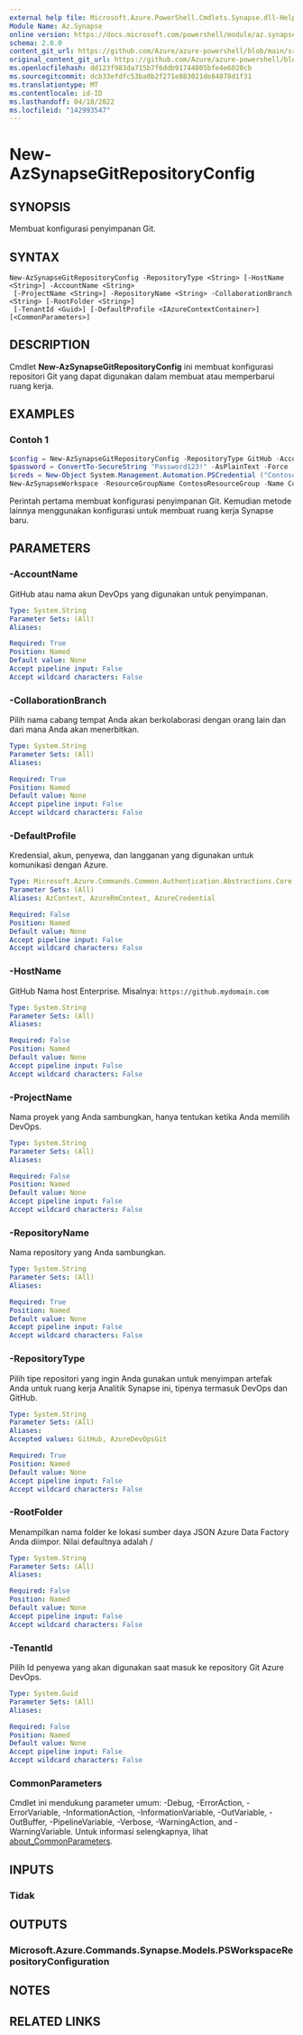 ```yaml
---
external help file: Microsoft.Azure.PowerShell.Cmdlets.Synapse.dll-Help.xml
Module Name: Az.Synapse
online version: https://docs.microsoft.com/powershell/module/az.synapse/new-azsynapsegitrepositoryconfig
schema: 2.0.0
content_git_url: https://github.com/Azure/azure-powershell/blob/main/src/Synapse/Synapse/help/New-AzSynapseGitRepositoryConfig.md
original_content_git_url: https://github.com/Azure/azure-powershell/blob/main/src/Synapse/Synapse/help/New-AzSynapseGitRepositoryConfig.md
ms.openlocfilehash: dd123f983da715b7f6ddb91744805bfe4e6020cb
ms.sourcegitcommit: dcb33efdfc53ba0b2f271e883021de84878d1f31
ms.translationtype: MT
ms.contentlocale: id-ID
ms.lasthandoff: 04/18/2022
ms.locfileid: "142993547"
---
```

# New-AzSynapseGitRepositoryConfig

## SYNOPSIS
Membuat konfigurasi penyimpanan Git.

## SYNTAX

```
New-AzSynapseGitRepositoryConfig -RepositoryType <String> [-HostName <String>] -AccountName <String>
 [-ProjectName <String>] -RepositoryName <String> -CollaborationBranch <String> [-RootFolder <String>]
 [-TenantId <Guid>] [-DefaultProfile <IAzureContextContainer>] [<CommonParameters>]
```

## DESCRIPTION
Cmdlet **New-AzSynapseGitRepositoryConfig** ini membuat konfigurasi repositori Git yang dapat digunakan dalam membuat atau memperbarui ruang kerja.

## EXAMPLES

### Contoh 1
```powershell
$config = New-AzSynapseGitRepositoryConfig -RepositoryType GitHub -AccountName ContosoAccount -RepositoryName ContosoRepo -CollaborationBranch main
$password = ConvertTo-SecureString "Password123!" -AsPlainText -Force
$creds = New-Object System.Management.Automation.PSCredential ("ContosoUser", $password)
New-AzSynapseWorkspace -ResourceGroupName ContosoResourceGroup -Name ContosoWorkspace -Location northeurope -DefaultDataLakeStorageAccountName ContosoAdlGen2Storage -DefaultDataLakeStorageFilesystem ContosoFileSystem -SqlAdministratorLoginCredential $creds -AsJob -GitRepository $config
```

Perintah pertama membuat konfigurasi penyimpanan Git. Kemudian metode lainnya menggunakan konfigurasi untuk membuat ruang kerja Synapse baru.

## PARAMETERS

### -AccountName
GitHub atau nama akun DevOps yang digunakan untuk penyimpanan.

```yaml
Type: System.String
Parameter Sets: (All)
Aliases:

Required: True
Position: Named
Default value: None
Accept pipeline input: False
Accept wildcard characters: False
```

### -CollaborationBranch
Pilih nama cabang tempat Anda akan berkolaborasi dengan orang lain dan dari mana Anda akan menerbitkan.

```yaml
Type: System.String
Parameter Sets: (All)
Aliases:

Required: True
Position: Named
Default value: None
Accept pipeline input: False
Accept wildcard characters: False
```

### -DefaultProfile
Kredensial, akun, penyewa, dan langganan yang digunakan untuk komunikasi dengan Azure.

```yaml
Type: Microsoft.Azure.Commands.Common.Authentication.Abstractions.Core.IAzureContextContainer
Parameter Sets: (All)
Aliases: AzContext, AzureRmContext, AzureCredential

Required: False
Position: Named
Default value: None
Accept pipeline input: False
Accept wildcard characters: False
```

### -HostName
GitHub Nama host Enterprise.
Misalnya: `https://github.mydomain.com`

```yaml
Type: System.String
Parameter Sets: (All)
Aliases:

Required: False
Position: Named
Default value: None
Accept pipeline input: False
Accept wildcard characters: False
```

### -ProjectName
Nama proyek yang Anda sambungkan, hanya tentukan ketika Anda memilih DevOps.

```yaml
Type: System.String
Parameter Sets: (All)
Aliases:

Required: False
Position: Named
Default value: None
Accept pipeline input: False
Accept wildcard characters: False
```

### -RepositoryName
Nama repository yang Anda sambungkan.

```yaml
Type: System.String
Parameter Sets: (All)
Aliases:

Required: True
Position: Named
Default value: None
Accept pipeline input: False
Accept wildcard characters: False
```

### -RepositoryType
Pilih tipe repositori yang ingin Anda gunakan untuk menyimpan artefak Anda untuk ruang kerja Analitik Synapse ini, tipenya termasuk DevOps dan GitHub.

```yaml
Type: System.String
Parameter Sets: (All)
Aliases:
Accepted values: GitHub, AzureDevOpsGit

Required: True
Position: Named
Default value: None
Accept pipeline input: False
Accept wildcard characters: False
```

### -RootFolder
Menampilkan nama folder ke lokasi sumber daya JSON Azure Data Factory Anda diimpor.
Nilai defaultnya adalah /

```yaml
Type: System.String
Parameter Sets: (All)
Aliases:

Required: False
Position: Named
Default value: None
Accept pipeline input: False
Accept wildcard characters: False
```

### -TenantId
Pilih Id penyewa yang akan digunakan saat masuk ke repository Git Azure DevOps.

```yaml
Type: System.Guid
Parameter Sets: (All)
Aliases:

Required: False
Position: Named
Default value: None
Accept pipeline input: False
Accept wildcard characters: False
```

### CommonParameters
Cmdlet ini mendukung parameter umum: -Debug, -ErrorAction, -ErrorVariable, -InformationAction, -InformationVariable, -OutVariable, -OutBuffer, -PipelineVariable, -Verbose, -WarningAction, and -WarningVariable. Untuk informasi selengkapnya, lihat [about_CommonParameters](http://go.microsoft.com/fwlink/?LinkID=113216).

## INPUTS

### Tidak

## OUTPUTS

### Microsoft.Azure.Commands.Synapse.Models.PSWorkspaceRepositoryConfiguration

## NOTES

## RELATED LINKS
